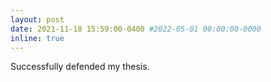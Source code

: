 ```yaml
---
layout: post
date: 2021-11-18 15:59:00-0400 #2022-05-01 00:00:00-0000
inline: true
---
```


Successfully defended my thesis.
